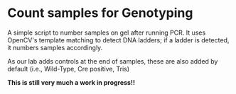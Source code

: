 # Count samples for Genotyping

A simple script to number samples on gel after running PCR. 
It uses OpenCV's template matching to detect DNA ladders; if a ladder is detected, it numbers samples accordingly.

As our lab adds controls at the end of samples, these are also added by default (i.e., Wild-Type, Cre positive, Tris)

**This is still very much a work in progress!!**
